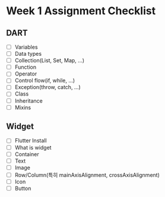 # Week 1 Assignment Checklist

## DART

- [ ] Variables
- [ ] Data types
- [ ] Collection(List, Set, Map, …)
- [ ] Function
- [ ] Operator
- [ ] Control flow(if, while, …)
- [ ] Exception(throw, catch, …)
- [ ] Class
- [ ] Inheritance
- [ ] Mixins

## Widget

- [ ] Flutter Install
- [ ] What is widget
- [ ] Container
- [ ] Text
- [ ] Image
- [ ] Row/Column(특히 mainAxisAlignment, crossAxisAlignment)
- [ ] Icon
- [ ] Button
